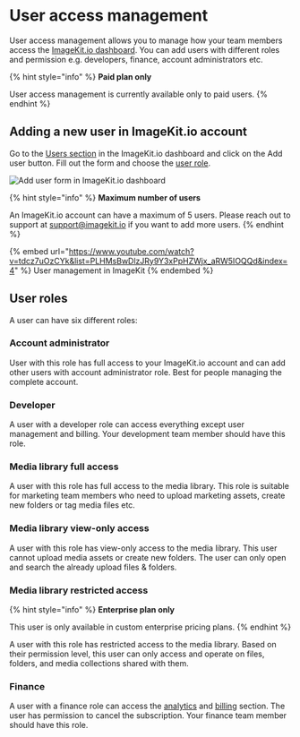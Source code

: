 # User access management

User access management allows you to manage how your team members access the [ImageKit.io dashboard](https://imagekit.io/dashboard). You can add users with different roles and permission e.g. developers, finance, account administrators etc.

{% hint style="info" %}
**Paid plan only**

User access management is currently available only to paid users.
{% endhint %}

## Adding a new user in ImageKit.io account

Go to the [Users section](https://imagekit.io/dashboard?redirectTo=users) in the ImageKit.io dashboard and click on the Add user button. Fill out the form and choose the [user role](user-access-management.md#user-roles).

![Add user form in ImageKit.io dashboard](<../.gitbook/assets/add-user-modal.png>)

{% hint style="info" %}
**Maximum number of users**

An ImageKit.io account can have a maximum of 5 users. Please reach out to support at support@imagekit.io if you want to add more users.
{% endhint %}


{% embed url="https://www.youtube.com/watch?v=tdcz7uOzCYk&list=PLHMsBwDlzJRy9Y3xPpHZWjx_aRW5IOQQd&index=4" %}
User management in ImageKit
{% endembed %}


## User roles

A user can have six different roles:

### Account administrator

User with this role has full access to your ImageKit.io account and can add other users with account administrator role. Best for people managing the complete account.

### Developer

A user with a developer role can access everything except user management and billing. Your development team member should have this role.

### Media library full access

A user with this role has full access to the media library. This role is suitable for marketing team members who need to upload marketing assets, create new folders or tag media files etc.

### Media library view-only access

A user with this role has view-only access to the media library. This user cannot upload media assets or create new folders. The user can only open and search the already upload files & folders.

### Media library restricted access

{% hint style="info" %}
**Enterprise plan only**

This user is only available in custom enterprise pricing plans.
{% endhint %}

A user with this role has restricted access to the media library. Based on their permission level, this user can only access and operate on files, folders, and media collections shared with them.

### Finance

A user with a finance role can access the [analytics](https://imagekit.io/dashboard?redirectTo=analytics) and [billing](https://imagekit.io/dashboard?redirectTo=billing) section. The user has permission to cancel the subscription. Your finance team member should have this role.
